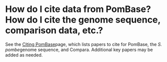 # How do I cite data from PomBase? How do I cite the genome sequence, comparison data, etc.?
<!-- pombase_categories: Tools and Resources -->

See the [Citing PomBase](/about/citing-pombase)page, which lists papers
to cite for PomBase, the *S. pombe*genome sequence, and Compara.
Additional key papers may be added as needed.

